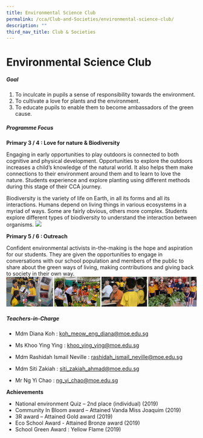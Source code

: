 ```yaml
---
title: Environmental Science Club
permalink: /cca/Club-and-Societies/environmental-science-club/
description: ""
third_nav_title: Club & Societies
---
```

# Environmental Science Club
##### Goal

1. To inculcate in pupils a sense of responsibility towards the environment.
2. To cultivate a love for plants and the environment.
3. To educate pupils to enable them to become ambassadors of the green cause.

##### Programme Focus

**Primary 3 / 4 : Love for nature &amp; Biodiversity**

Engaging in early opportunities to play outdoors is connected to both cognitive and physical development. Opportunities to explore the outdoors increases a child’s knowledge of the natural world.  It also helps them make connections to their environment around them and to learn to love the nature. Students experience and explore planting using different methods during this stage of their CCA journey.

Biodiversity is the variety of life on Earth, in all its forms and all its interactions. Humans depend on living things in various ecosystems in a myriad of ways. Some are fairly obvious, others more complex. Students explore different types of biodiversity to understand the interaction between organisms.
![](/images/CCA/SciENV2.png)

**Primary 5 / 6 : Outreach**

Confident environmental activists in-the-making is the hope and aspiration for our students. They are given the opportunities to engage in conversations with our school population and members of the public to share about the green ways of living, making contributions and giving back to society in their own way.
![](/images/CCA/SciENV11.png)

##### Teachers-in-Charge

* Mdm Diana Koh : <a href="mailto:koh_meow_eng_diana@moe.edu.sg">koh_meow_eng_diana@moe.edu.sg</a>
* Ms Khoo Ying Ying : <a href="mailto:khoo_ying_ying@moe.edu.sg">khoo_ying_ying@moe.edu.sg</a>
 * Mdm Rashidah Ismail Neville : 
<a href="mailto:rashidah_ismail_neville@moe.edu.sg">rashidah_ismail_neville@moe.edu.sg</a>
* Mdm Siti Zakiah : 
<a href="mailto:siti_zakiah_ahmad@moe.edu.sg">siti_zakiah_ahmad@moe.edu.sg</a>


* Mr Ng Yi Chao : 
<a href="mailto:ng_yi_chao@moe.edu.sg">ng_yi_chao@moe.edu.sg</a>


**Achievements**

- National environment Quiz – 2nd place (individual) (2019)
- Community In Bloom award – Attained Vanda Miss Joaquim (2019)
- 3R award – Attained Gold award (2019)
- Eco School Award - Attained Bronze award (2019)
- School Green Award : Yellow Flame (2019)